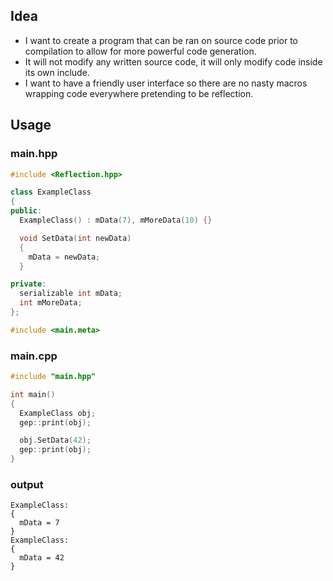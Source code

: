 ## Idea
- I want to create a program that can be ran on source code prior to compilation to allow for more powerful code generation.
- It will not modify any written source code, it will only modify code inside its own include.
- I want to have a friendly user interface so there are no nasty macros wrapping code everywhere pretending to be reflection.

## Usage
### main.hpp
```cpp
#include <Reflection.hpp>

class ExampleClass
{
public:
  ExampleClass() : mData(7), mMoreData(10) {}

  void SetData(int newData)
  {
    mData = newData;
  }

private:
  serializable int mData;
  int mMoreData;
};

#include <main.meta>
```
### main.cpp
```cpp
#include "main.hpp"

int main()
{
  ExampleClass obj;
  gep::print(obj);

  obj.SetData(42);
  gep::print(obj);
}
```
### output
```
ExampleClass:
{
  mData = 7
}
ExampleClass:
{
  mData = 42
}
```
